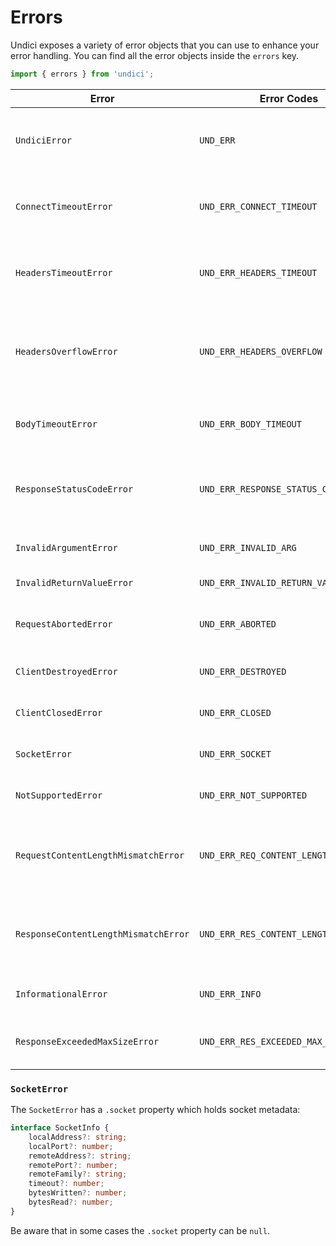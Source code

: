 # Errors

Undici exposes a variety of error objects that you can use to enhance your error handling.
You can find all the error objects inside the `errors` key.

```js
import { errors } from 'undici';
```

| Error                                | Error Codes                           | Description                                                               |
| ------------------------------------ | ------------------------------------- | ------------------------------------------------------------------------- |
| `UndiciError`                        | `UND_ERR`                             | all errors below are extended from `UndiciError`.                         |
| `ConnectTimeoutError`                | `UND_ERR_CONNECT_TIMEOUT`             | socket is destroyed due to connect timeout.                               |
| `HeadersTimeoutError`                | `UND_ERR_HEADERS_TIMEOUT`             | socket is destroyed due to headers timeout.                               |
| `HeadersOverflowError`               | `UND_ERR_HEADERS_OVERFLOW`            | socket is destroyed due to headers' max size being exceeded.              |
| `BodyTimeoutError`                   | `UND_ERR_BODY_TIMEOUT`                | socket is destroyed due to body timeout.                                  |
| `ResponseStatusCodeError`            | `UND_ERR_RESPONSE_STATUS_CODE`        | an error is thrown when `throwOnError` is `true` for status codes >= 400. |
| `InvalidArgumentError`               | `UND_ERR_INVALID_ARG`                 | passed an invalid argument.                                               |
| `InvalidReturnValueError`            | `UND_ERR_INVALID_RETURN_VALUE`        | returned an invalid value.                                                |
| `RequestAbortedError`                | `UND_ERR_ABORTED`                     | the request has been aborted by the user                                  |
| `ClientDestroyedError`               | `UND_ERR_DESTROYED`                   | trying to use a destroyed client.                                         |
| `ClientClosedError`                  | `UND_ERR_CLOSED`                      | trying to use a closed client.                                            |
| `SocketError`                        | `UND_ERR_SOCKET`                      | there is an error with the socket.                                        |
| `NotSupportedError`                  | `UND_ERR_NOT_SUPPORTED`               | encountered unsupported functionality.                                    |
| `RequestContentLengthMismatchError`  | `UND_ERR_REQ_CONTENT_LENGTH_MISMATCH` | request body does not match content-length header                         |
| `ResponseContentLengthMismatchError` | `UND_ERR_RES_CONTENT_LENGTH_MISMATCH` | response body does not match content-length header                        |
| `InformationalError`                 | `UND_ERR_INFO`                        | expected error with reason                                                |
| `ResponseExceededMaxSizeError`       | `UND_ERR_RES_EXCEEDED_MAX_SIZE`       | response body exceed the max size allowed                                 |

### `SocketError`

The `SocketError` has a `.socket` property which holds socket metadata:

```ts
interface SocketInfo {
    localAddress?: string;
    localPort?: number;
    remoteAddress?: string;
    remotePort?: number;
    remoteFamily?: string;
    timeout?: number;
    bytesWritten?: number;
    bytesRead?: number;
}
```

Be aware that in some cases the `.socket` property can be `null`.
